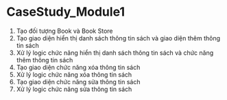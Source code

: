 # CaseStudy_Module1
1. Tạo đối tượng Book và Book Store
2. Tạo giao diện hiển thị danh sách thông tin sách và giao diện thêm thông tin sách
3. Xử lý logic chức năng hiển thị danh sách thông tin sách và chức năng thêm thông tin sách
4. Tạo giao diện chức năng xóa thông tin sách
5. Xử lý logic chức năng xóa thông tin sách
6. Tạo giao diện chức năng sửa thông tin sách
7. Xử lý logic chức năng sửa thông tin sách
